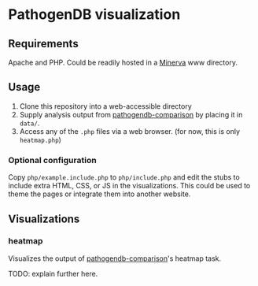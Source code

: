 # PathogenDB visualization

## Requirements

Apache and PHP. Could be readily hosted in a [Minerva](http://hpc.mssm.edu/) www directory.

## Usage

1. Clone this repository into a web-accessible directory
2. Supply analysis output from [pathogendb-comparison][] by placing it in `data/`.
3. Access any of the `.php` files via a web browser. (for now, this is only `heatmap.php`)

[pathogendb-comparison]: https://github.com/powerpak/pathogendb-comparison

### Optional configuration

Copy `php/example.include.php` to `php/include.php` and edit the stubs to include extra HTML, CSS, or JS in the visualizations. This could be used to theme the pages or integrate them into another website.

## Visualizations

### heatmap

Visualizes the output of [pathogendb-comparison][]'s heatmap task.

TODO: explain further here.